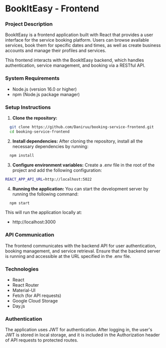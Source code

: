 # BookItEasy - Frontend

### Project Description

BookItEasy is a frontend application built with React that provides a user interface for the service booking platform. Users can browse available services, book them for specific dates and times, as well as create business accounts and manage their profiles and services.

This frontend interacts with the BookItEasy backend, which handles authentication, service management, and booking via a RESTful API.

### System Requirements
- Node.js (version 16.0 or higher)
- npm (Node.js package manager)

### Setup Instructions
1. **Clone the repository:**
```bash
  git clone https://github.com/Daniruu/booking-service-frontend.git
  cd booking-service-frontend
```
2. **Install dependencies:** After cloning the repository, install all the necessary dependencies by running:
```bash
  npm install
```
3. **Configure environment variables:**
Create a .env file in the root of the project and add the following configuration:
```bash
REACT_APP_API_URL=http://localhost:5022
```
4. **Running the application:** You can start the development server by running the following command:
```bash
  npm start
```
This will run the application locally at:
- http://localhost:3000

### API Communication

The frontend communicates with the backend API for user authentication, booking management, and service retrieval. Ensure that the backend server is running and accessible at the URL specified in the .env file.

### Technologies
- React
- React Router
- Material-UI
- Fetch (for API requests)
- Google Cloud Storage
- Day.js

### Authentication

The application uses JWT for authentication. After logging in, the user's JWT is stored in local storage, and it is included in the Authorization header of API requests to protected routes.

